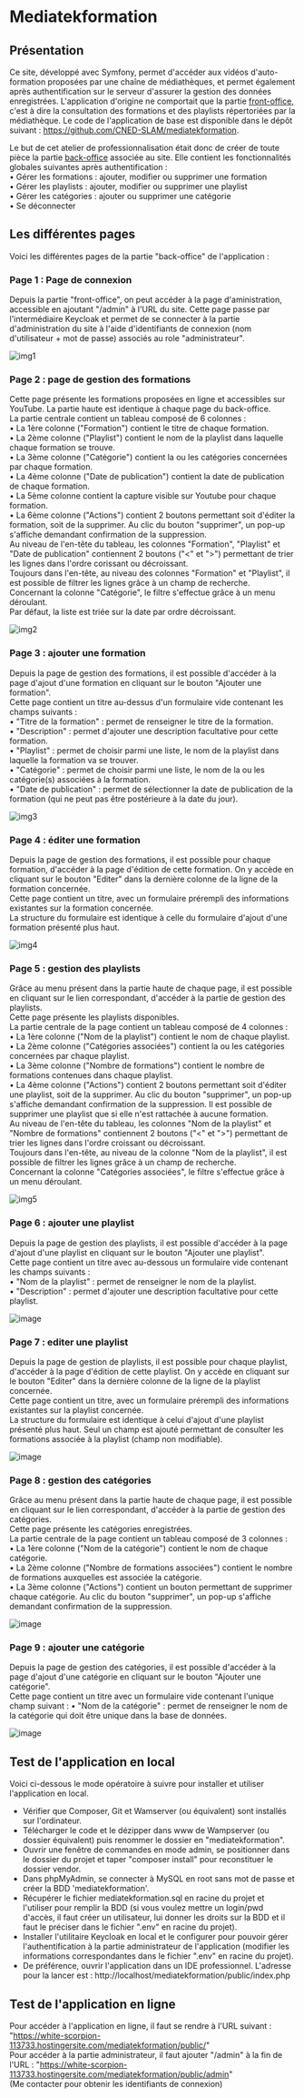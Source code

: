 # Mediatekformation
## Présentation
Ce site, développé avec Symfony, permet d'accéder aux vidéos d'auto-formation proposées par une chaîne de médiathèques, et permet également après authentification sur le serveur d'assurer la gestion des données enregistrées. L'application d'origine ne comportait que la partie <u>front-office</u>, c'est à dire la consultation des formations et des playlists répertoriées par la médiathèque. Le code de l'application de base est disponible dans le dépôt suivant : https://github.com/CNED-SLAM/mediatekformation. <br>

Le but de cet atelier de professionnalisation était donc de créer de toute pièce la partie <u>back-office</u> associée au site. Elle contient les fonctionnalités globales suivantes après authentification :<br>
•	Gérer les formations : ajouter, modifier ou supprimer une formation <br>
•	Gérer les playlists : ajouter, modifier ou supprimer une playlist <br>
•	Gérer les catégories : ajouter ou supprimer une catégorie <br>
•	Se déconnecter<br>

## Les différentes pages
Voici les différentes pages de la partie "back-office" de l'application :
### Page 1 : Page de connexion
Depuis la partie "front-office", on peut accéder à la page d'aministration, accessible en ajoutant "/admin" à l'URL du site. Cette page passe par l'intermédiaire Keycloak et permet de se connecter à la partie d'administration du site à l'aide d'identifiants de connexion (nom d'utilisateur + mot de passe) associés au role "administrateur". <br>

![img1](https://github.com/user-attachments/assets/14427370-6915-4fef-b024-342aea5098d9)

### Page 2 : page de gestion des formations
Cette page présente les formations proposées en ligne et accessibles sur YouTube. La partie haute est identique à chaque page du back-office. <br>
La partie centrale contient un tableau composé de 6 colonnes : <br>
•	La 1ère colonne ("Formation") contient le titre de chaque formation.  <br>
•	La 2ème colonne ("Playlist") contient le nom de la playlist dans laquelle chaque formation se trouve. <br>
•	La 3ème colonne ("Catégorie") contient la ou les catégories concernées par chaque formation. <br>
•	La 4ème colonne ("Date de publication") contient la date de publication de chaque formation. <br>
•	La 5ème colonne contient la capture visible sur Youtube pour chaque formation. <br>
•	La 6ème colonne ("Actions") contient 2 boutons permettant soit d'éditer la formation, soit de la supprimer. Au clic du bouton "supprimer", un pop-up s'affiche demandant confirmation de la suppression. <br>
Au niveau de l'en-tête du tableau, les colonnes "Formation", "Playlist" et "Date de publication" contiennent 2 boutons ("<" et ">") permettant de trier les lignes dans l'ordre corissant ou décroissant. <br>
Toujours dans l'en-tête, au niveau des colonnes "Formation" et "Playlist", il est possible de filtrer les lignes grâce à un champ de recherche. <br>
Concernant la colonne "Catégorie", le filtre s'effectue grâce à un menu déroulant. <br>
Par défaut, la liste est triée sur la date par ordre décroissant. <br>

![img2](https://github.com/user-attachments/assets/7932b409-61a9-4f84-9a1a-a288f8c80a35)

### Page 3 : ajouter une formation
Depuis la page de gestion des formations, il est possible d'accéder à la page d'ajout d'une formation en cliquant sur le bouton "Ajouter une formation". <br>
Cette page contient un titre au-dessus d'un formulaire vide contenant les champs suivants : <br>
•	"Titre de la formation" : permet de renseigner le titre de la formation. <br>
• "Description" : permet d'ajouter une description facultative pour cette formation. <br>
• "Playlist" : permet de choisir parmi une liste, le nom de la playlist dans laquelle la formation va se trouver. <br>
• "Catégorie" : permet de choisir parmi une liste, le nom de la ou les catégorie(s) associées à la formation. <br>
• "Date de publication" : permet de sélectionner la date de publication de la formation (qui ne peut pas être postérieure à la date du jour). <br>

![img3](https://github.com/user-attachments/assets/0d61c248-6b2c-4003-87c2-ebae400bf288)

### Page 4 : éditer une formation
Depuis la page de gestion des formations, il est possible pour chaque formation, d'accéder à la page d'édition de cette formation. On y accède en cliquant sur le bouton "Editer" dans la dernière colonne de la ligne de la formation concernée. <br>
Cette page contient un titre, avec un formulaire prérempli des informations existantes sur la formation concernée. <br>
La structure du formulaire est identique à celle du formulaire d'ajout d'une formation présenté plus haut. <br>

![img4](https://github.com/user-attachments/assets/ad5ae9bd-36d8-478a-afdc-32230fce5c01)

### Page 5 : gestion des playlists
Grâce au menu présent dans la partie haute de chaque page, il est possible en cliquant sur le lien correspondant, d'accéder à la partie de gestion des playlists. <br>
Cette page présente les playlists disponibles. <br>
La partie centrale de la page contient un tableau composé de 4 colonnes : <br>
• La 1ère colonne ("Nom de la playlist") contient le nom de chaque playlist. <br>
• La 2ème colonne ("Catégories associées") contient la ou les catégories concernées par chaque playlist. <br>
• La 3ème colonne ("Nombre de formations") contient le nombre de formations contenues dans chaque playlist. <br>
• La 4ème colonne ("Actions") contient 2 boutons permettant soit d'éditer une playlist, soit de la supprimer. Au clic du bouton "supprimer", un pop-up s'affiche demandant confirmation de la suppression. Il est possible de supprimer une playlist que si elle n'est rattachée à aucune formation. <br>
Au niveau de l'en-tête du tableau, les colonnes "Nom de la playlist" et "Nombre de formations" contiennent 2 boutons ("<" et ">") permettant de trier les lignes dans l'ordre croissant ou décroissant. <br> 
Toujours dans l'en-tête, au niveau de la colonne "Nom de la playlist", il est possible de filtrer les lignes grâce à un champ de recherche. <br>
Concernant la colonne "Catégories associées", le filtre s'effectue grâce à un menu déroulant. <br>

![img5](https://github.com/user-attachments/assets/ece74285-dcd5-4874-ad28-3ffa40ff43bd)

### Page 6 : ajouter une playlist 
Depuis la page de gestion des playlists, il est possible d'accéder à la page d'ajout d'une playlist en cliquant sur le bouton "Ajouter une playlist". <br>
Cette page contient un titre avec au-dessous un formulaire vide contenant les champs suivants : <br> 
•	"Nom de la playlist" : permet de renseigner le nom de la playlist. <br> 
•	"Description" : permet d'ajouter une description facultative pour cette playlist. <br> 

![image](https://github.com/user-attachments/assets/e6414fdb-2bb1-439f-a8aa-09a47f9e249a)

### Page 7 : editer une playlist
Depuis la page de gestion de playlists, il est possible pour chaque playlist, d'accéder à la page d'édition de cette playlist. On y accède en cliquant sur le bouton "Editer" dans la dernière colonne de la ligne de la playlist concernée. <br> 
Cette page contient un titre, avec un formulaire prérempli des informations existantes sur la playlist concernée. <br> 
La structure du formulaire est identique à celui d'ajout d'une playlist présenté plus haut. Seul un champ est ajouté permettant de consulter les formations associée à la playlist (champ non modifiable). <br>

![image](https://github.com/user-attachments/assets/71042e52-2230-47b5-9e02-89166bd715b3)

### Page 8 : gestion des catégories
Grâce au menu présent dans la partie haute de chaque page, il est possible en cliquant sur le lien correspondant, d'accéder à la partie de gestion des catégories. <br>
Cette page présente les catégories enregistrées. <br>
La partie centrale de la page contient un tableau composé de 3 colonnes : <br>
• La 1ère colonne ("Nom de la catégorie") contient le nom de chaque catégorie. <br>
• La 2ème colonne ("Nombre de formations associées") contient le nombre de formations auxquelles est associée la catégorie. <br>
• La 3ème colonne ("Actions") contient un bouton permettant de supprimer chaque catégorie. Au clic du bouton "supprimer", un pop-up s'affiche demandant confirmation de la suppression. <br> 

![image](https://github.com/user-attachments/assets/2ac356a5-d6a6-4b39-aaba-be75ba0c6efe)

### Page 9 : ajouter une catégorie 
Depuis la page de gestion des catégories, il est possible d'accéder à la page d'ajout d'une catégorie en cliquant sur le bouton "Ajouter une catégorie". <br>
Cette page contient un titre avec un formulaire vide contenant l'unique champ suivant : 
•	"Nom de la catégorie" : permet de renseigner le nom de la catégorie qui doit être unique dans la base de données. 

![image](https://github.com/user-attachments/assets/539d7255-10a9-4177-96c8-4498d36a062f)

## Test de l'application en local
Voici ci-dessous le mode opératoire à suivre pour installer et utiliser l'application en local. 
- Vérifier que Composer, Git et Wamserver (ou équivalent) sont installés sur l'ordinateur. <br>
- Télécharger le code et le dézipper dans www de Wampserver (ou dossier équivalent) puis renommer le dossier en "mediatekformation".<br>
- Ouvrir une fenêtre de commandes en mode admin, se positionner dans le dossier du projet et taper "composer install" pour reconstituer le dossier vendor.<br>
- Dans phpMyAdmin, se connecter à MySQL en root sans mot de passe et créer la BDD 'mediatekformation'.<br>
- Récupérer le fichier mediatekformation.sql en racine du projet et l'utiliser pour remplir la BDD (si vous voulez mettre un login/pwd d'accès, il faut créer un utilisateur, lui donner les droits sur la BDD et il faut le préciser dans le fichier ".env" en racine du projet).<br>
- Installer l'utilitaire Keycloak en local et le configurer pour pouvoir gérer l'authentification à la partie administrateur de l'application (modifier les informations correspondantes dans le fichier ".env" en racine du projet).
- De préférence, ouvrir l'application dans un IDE professionnel. L'adresse pour la lancer est : http://localhost/mediatekformation/public/index.php<br>

## Test de l'application en ligne 
Pour accéder à l'application en ligne, il faut se rendre à l'URL suivant : "https://white-scorpion-113733.hostingersite.com/mediatekformation/public/" <br>
Pour accéder à la partie administrateur, il faut ajouter "/admin" à la fin de l'URL : "https://white-scorpion-113733.hostingersite.com/mediatekformation/public/admin" <br>
(Me contacter pour obtenir les identifiants de connexion) <br>
